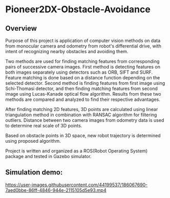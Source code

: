 # Pioneer2DX-Obstacle-Avoidance
## Overview

Purpose of this project is application of computer vision methods on data from monocular camera and odometry from robot's differential drive, with intent of recognizing nearby obstacles and avoiding them.

Two methods are used for finding matching features from corresponding pairs of successive camera images. First method is detecting features on both images separately using detectors such as ORB, SIFT and SURF.
Feature matching is done based on a distance function depending on the selected detector. Second method is finding features from first image using Schi-Thomasi detector, and then finding matching features from second image using Lucas-Kanade optical flow algorithm. 
Results from these two methods are compared and analyzed to find their respective advantages.

After finding matching 2D features, 3D points are calculated using linear triangulation method in combination with RANSAC algorithm for filtering outliers. Distance between two camera images from odometry data is used to determine real scale of 3D points.

Based on obstacle points in 3D space, new robot trajectory is determined using proposed algorithm.

Project is written and organized as a ROS(Robot Operating System) package and tested in Gazebo simulator.

## Simulation demo:


https://user-images.githubusercontent.com/44199537/186067690-7aed0bbe-86ff-4846-944e-2115105d5e93.mp4

